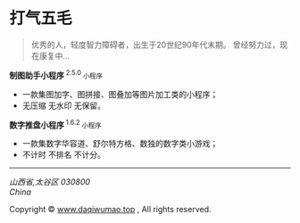 


# 打气五毛

> 优秀的人，轻度智力障碍者，出生于20世纪90年代末期。
>曾经努力过，现在康复中...


<b>制图助手小程序</b><sup> 2.5.0</sup><small> 小程序</small>
- 一款集图加字、图拼接、图叠加等图片加工类的小程序；
- 无压缩 无水印 无保留。

<b>数字推盘小程序</b><sup> 1.6.2</sup><small> 小程序</small>
- 一款集数字华容道、舒尔特方格、数独的数字类小游戏； 
- 不计时 不排名 不计分。


***
*山西省,太谷区 030800*  
*China*

Copyright © <a href="javascript:void(0);">www.daqiwumao.top</a> , All rights reserved.
